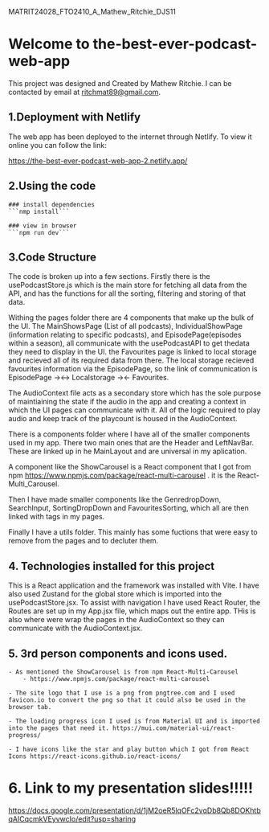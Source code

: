 MATRIT24028_FTO2410_A_Mathew_Ritchie_DJS11

# Welcome to the-best-ever-podcast-web-app

This project was designed and Created by Mathew Ritchie. I can be contacted by email at ritchmat89@gmail.com.

## 1.Deployment with Netlify

The web app has been deployed to the internet through Netlify. To view it online you can follow the link:

https://the-best-ever-podcast-web-app-2.netlify.app/

## 2.Using the code

    ### install dependencies 
    ```nmp install```

    ### view in browser
    ```npm run dev```


## 3.Code Structure

The code is broken up into a few sections. Firstly there is the usePodcastStore.js which is the main store for fetching all data from the API, and has the functions for all the sorting, filtering and storing of that data.

Withing the pages folder there are 4 components that make up the bulk of the UI. The MainShowsPage (List of all podcasts), IndividualShowPage (information relating to specific podcasts), and EpisodePage(episodes within a season), all communicate with the usePodcastAPI to get thedata they need to display in the UI. the Favourites page is linked to local storage and recieved all of its required data from there. The local storage recieved favourites information via the EpisodePage, so the link of communication is EpisodePage -><-> Localstorage -><- Favourites.

The AudioContext file acts as a secondary store which has the sole purpose of maintiaining the state if the audio in the app and creating a context in which the UI pages can communicate with it. All of the logic required to play audio and keep track of the playcount is housed in the AudioContext.

There is a components folder where I have all of the smaller components used in my app. There two main ones that are the Header and LeftNavBar. These are linked up in he MainLayout and are universal in my aplication.

A component like the ShowCarousel is a React component that I got from npm https://www.npmjs.com/package/react-multi-carousel . it is the React-Multi_Carousel.

Then I have made smaller components like the GenredropDown, SearchInput, SortingDropDown and FavouritesSorting, which all are then linked with tags in my pages.

Finally I have a utils folder. This mainly has some fuctions that were easy to remove from the pages and to decluter them.

## 4. Technologies installed for this project

This is a React application and the framework was installed with Vite. I have also used Zustand for the global store which is imported into the usePodcastStore.jsx. To assist with navigation I have used React Router, the Routes are set up in my App.jsx file, which maps out the entire app. THis is also where were wrap the pages in the AudioContext so they can communicate with the AudioContext.jsx.

## 5. 3rd person components and icons used.

    - As mentioned the ShowCarousel is from npm React-Multi-Carousel
        - https://www.npmjs.com/package/react-multi-carousel

    - The site logo that I use is a png from pngtree.com and I used favicon.io to convert the png so that it could also be used in the browser tab.

    - The loading progress icon I used is from Material UI and is imported into the pages that need it. https://mui.com/material-ui/react-progress/

    - I have icons like the star and play button which I got from React Icons https://react-icons.github.io/react-icons/

# 6. Link to my presentation slides!!!!!

https://docs.google.com/presentation/d/1jM2oeR5lqOFc2vqDb8Qb8DOKhtbqAICqcmkVEyvwcIo/edit?usp=sharing
